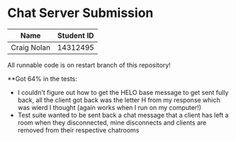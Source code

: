 # Chat Server Submission

Name | Student ID
------------ | -------------
Craig Nolan | 14312495

All runnable code is on restart branch of this repository!

**Got 64% in the tests: 

* I couldn't figure out how to get the HELO base message to get sent fully back, all the client got back was the letter H from my response which was wierd I thought (again works when I run on my computer!)
* Test suite wanted to be sent back a chat message that a client has left a room when they disconnected, mine disconnects and clients are removed from their respective chatrooms

